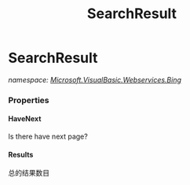﻿---
title: SearchResult
---

# SearchResult
_namespace: [Microsoft.VisualBasic.Webservices.Bing](N-Microsoft.VisualBasic.Webservices.Bing.html)_






### Properties

#### HaveNext
Is there have next page?
#### Results
总的结果数目
